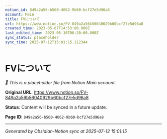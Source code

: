 ```yaml
---
notion_id: 849a2a56-b560-4062-9b60-bcf27e5d96a8
account: Main
title: FVについて
url: https://www.notion.so/FV-849a2a56b56040629b60bcf27e5d96a8
created_time: 2023-05-07T14:53:00.000Z
last_edited_time: 2023-05-10T00:20:00.000Z
sync_status: placeholder
sync_time: 2025-07-12T15:01:15.112344
---
```


# FVについて

*🔄 This is a placeholder file from Notion Main account.*

**Original URL**: https://www.notion.so/FV-849a2a56b56040629b60bcf27e5d96a8

**Status**: Content will be synced in a future update.

**Page ID**: `849a2a56-b560-4062-9b60-bcf27e5d96a8`

---

*Generated by Obsidian-Notion sync at 2025-07-12 15:01:15*
